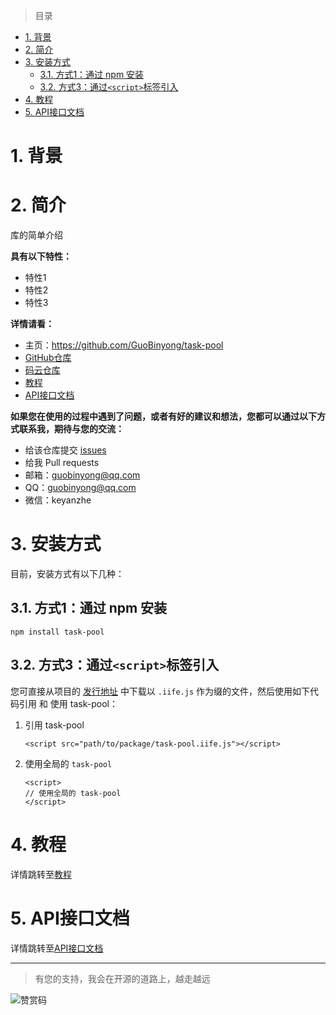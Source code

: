 [教程]: ./doc/教程.md
[API接口文档]: ./doc/api/index.md

[GitHub仓库]: https://github.com/GuoBinyong/task-pool
[发行地址]: https://github.com/GuoBinyong/task-pool/releases
[issues]: https://github.com/GuoBinyong/task-pool/issues

[码云仓库]: https://gitee.com/guobinyong/task-pool



> 目录

- [1. 背景](#1-背景)
- [2. 简介](#2-简介)
- [3. 安装方式](#3-安装方式)
  - [3.1. 方式1：通过 npm 安装](#31-方式1通过-npm-安装)
  - [3.2. 方式3：通过`<script>`标签引入](#32-方式3通过script标签引入)
- [4. 教程](#4-教程)
- [5. API接口文档](#5-api接口文档)



# 1. 背景

# 2. 简介
库的简单介绍

**具有以下特性：**  
- 特性1
- 特性2
- 特性3

**详情请看：**  
- 主页：<https://github.com/GuoBinyong/task-pool>
- [GitHub仓库][]
- [码云仓库][]
- [教程][]
- [API接口文档][]


**如果您在使用的过程中遇到了问题，或者有好的建议和想法，您都可以通过以下方式联系我，期待与您的交流：**
- 给该仓库提交 [issues][]
- 给我 Pull requests
- 邮箱：<guobinyong@qq.com>
- QQ：guobinyong@qq.com
- 微信：keyanzhe





# 3. 安装方式
目前，安装方式有以下几种：


## 3.1. 方式1：通过 npm 安装
```
npm install task-pool
```




## 3.2. 方式3：通过`<script>`标签引入
您可直接从项目的 [发行地址][] 中下载以 `.iife.js` 作为缀的文件，然后使用如下代码引用 和 使用 task-pool：


1. 引用 task-pool
   ```
   <script src="path/to/package/task-pool.iife.js"></script>
   ```
   
2. 使用全局的 `task-pool`
   ```
   <script>
   // 使用全局的 task-pool
   </script>
   ```

# 4. 教程
详情跳转至[教程][]

# 5. API接口文档
详情跳转至[API接口文档][]



--------------------

> 有您的支持，我会在开源的道路上，越走越远

![赞赏码](https://i.loli.net/2020/04/08/PGsAEqdJCin1oQL.jpg)